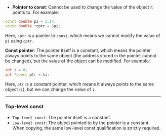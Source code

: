 
- **Pointer to const**: Cannot be used to change the value of the object it points to. For example:
```Cpp
const double pi = 3.14;
const double *cptr = &pi;
```

Here, `cptr` is a pointer to `const`, which means we cannot modify the value of `pi` using `cptr`.


**Const pointer**: The pointer itself is a constant, which means the pointer always points to the same object (the address stored in the pointer cannot be changed), but the value of the object can be modified. For example:

```Cpp
int i = 0;
int *const ptr = &i;
```

Here, `ptr` is a constant pointer, which means it always points to the same object (`i`), but we can change the value of `i`.   

----

### Top-level const

-   `Top-level const`: The pointer itself is a constant.
-   `Low-level const`: The object pointed to by the pointer is a constant. When copying, the same low-level const qualification is strictly required.

